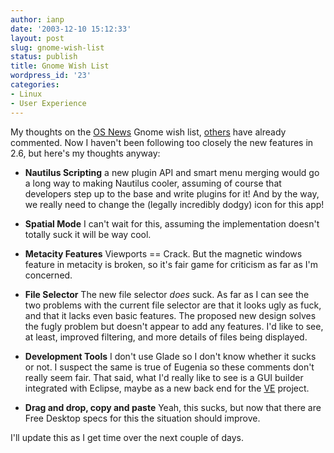 ```yaml
---
author: ianp
date: '2003-12-10 15:12:33'
layout: post
slug: gnome-wish-list
status: publish
title: Gnome Wish List
wordpress_id: '23'
categories:
- Linux
- User Experience
---
```


My thoughts on the [OS News](http://www.osnews.com) Gnome wish list,
[others](http://www.burtonini.com/cgi/pyblosxom.cgi/computers/gnome-wishlist-pah-20031210) have already commented. Now I haven't been following too closely the new features in 2.6, but here's my thoughts anyway: 

* **Nautilus Scripting**
  a new plugin API and smart menu merging would go a long way to making Nautilus cooler, assuming of course that developers step up to the base and write plugins for it! And by the way, we really need to change the (legally incredibly dodgy) icon for this app!

* **Spatial Mode**
  I can't wait for this, assuming the implementation doesn't totally suck it will be way cool.

* **Metacity Features**
  Viewports == Crack. But the magnetic windows feature in metacity is broken, so it's fair game for criticism as far as I'm concerned.

* **File Selector**
  The new file selector _does_ suck. As far as I can see the two
problems with the current file selector are that it looks ugly as fuck,
and that it lacks even basic features. The proposed new design solves
the fugly problem but doesn't appear to add any features. I'd like to
see, at least, improved filtering, and more details of files being
displayed.

* **Development Tools**
  I don't use Glade so I don't know whether it sucks or not. I suspect the same is true of Eugenia so these comments don't really seem fair. That said, what I'd really like to see is a GUI builder integrated with Eclipse, maybe as a new back end for the [VE](http://www.eclipse.org/vep "Visual Editor") project.

* **Drag and drop, copy and paste**
  Yeah, this sucks, but now that there are Free Desktop specs for this the situation should improve.

I'll update this as I get time over the next couple of days.
